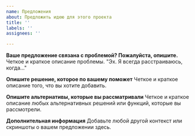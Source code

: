 ```yaml
---
name: Предложения
about: Предложить идею для этого проекта
title: ''
labels: ''
assignees: ''

---
```


**Ваше предложение связана с проблемой? Пожалуйста, опишите.**
Четкое и краткое описание проблемы. "Эx. Я всегда расстраиваюсь, когда..."

**Опишите решение, которое по вашему поможет**
Четкое и краткое описание того, что вы хотите добавить.

**Опишите альтернативы, которые вы рассматривали**
Четкое и краткое описание любых альтернативных решений или функций, которые вы рассмотрели.

**Дополнительная информация**
Добавьте любой другой контекст или скриншоты о вашем предложении здесь.
